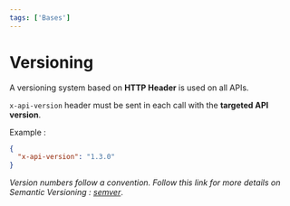 ```yaml
---
tags: ['Bases']
---
```


# Versioning

A versioning system based on **HTTP Header** is used on all APIs.

`x-api-version` header must be sent in each call with the **targeted API version**.

Example :
```json
{
  "x-api-version": "1.3.0"
}
```

*Version numbers follow a convention. Follow this link for more details on Semantic Versioning : [semver](https://semver.org/)*.